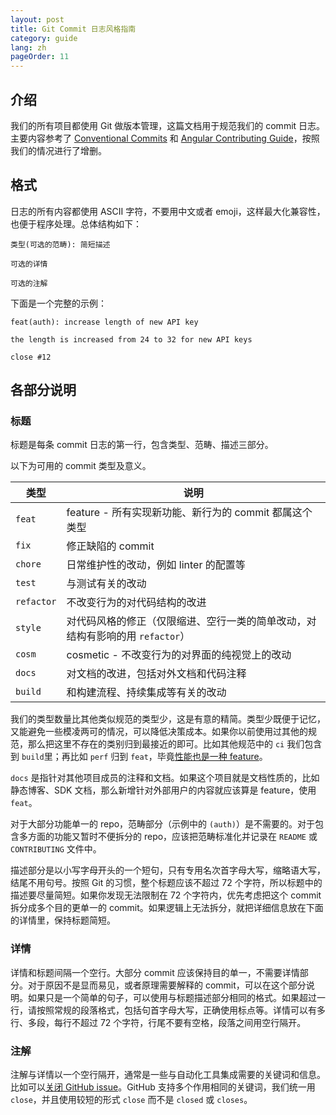 ```yaml
---
layout: post
title: Git Commit 日志风格指南
category: guide
lang: zh
pageOrder: 11
---
```


## 介绍

我们的所有项目都使用 Git 做版本管理，这篇文档用于规范我们的 commit 日志。主要内容参考了
[Conventional Commits](https://www.conventionalcommits.org) 和 [Angular Contributing Guide](https://github.com/angular/angular/blob/master/CONTRIBUTING.md)，按照我们的情况进行了增删。


## 格式

日志的所有内容都使用 ASCII 字符，不要用中文或者 emoji，这样最大化兼容性，也便于程序处理。总体结构如下：

```
类型(可选的范畴): 简短描述

可选的详情

可选的注解
```

下面是一个完整的示例：

```
feat(auth): increase length of new API key

the length is increased from 24 to 32 for new API keys

close #12
```

## 各部分说明

### 标题

标题是每条 commit 日志的第一行，包含类型、范畴、描述三部分。

以下为可用的 commit 类型及意义。

| 类型       | 说明                                                                          |
|------------|-------------------------------------------------------------------------------|
| `feat`     | feature - 所有实现新功能、新行为的 commit 都属这个类型                        |
| `fix`      | 修正缺陷的 commit                                                             |
| `chore`    | 日常维护性的改动，例如 linter 的配置等                                        |
| `test`     | 与测试有关的改动                                                              |
| `refactor` | 不改变行为的对代码结构的改进                                                  |
| `style`    | 对代码风格的修正（仅限缩进、空行一类的简单改动，对结构有影响的用 `refactor`） |
| `cosm`     | cosmetic - 不改变行为的对界面的纯视觉上的改动                                 |
| `docs`     | 对文档的改进，包括对外文档和代码注释                                          |
| `build`    | 和构建流程、持续集成等有关的改动                                              |

我们的类型数量比其他类似规范的类型少，这是有意的精简。类型少既便于记忆，又能避免一些模凌两可的情况，可以降低决策成本。如果你以前使用过其他的规范，那么把这里不存在的类别归到最接近的即可。比如其他规范中的 `ci` 我们包含到 `build`里；再比如 `perf` 归到 `feat`，毕竟[性能也是一种 feature](https://blog.codinghorror.com/performance-is-a-feature/)。

`docs` 是指针对其他项目成员的注释和文档。如果这个项目就是文档性质的，比如静态博客、SDK 文档，那么新增针对外部用户的内容就应该算是 feature，使用 `feat`。

对于大部分功能单一的 repo，范畴部分（示例中的 `(auth)`）是不需要的。对于包含多方面的功能又暂时不便拆分的 repo，应该把范畴标准化并记录在 `README` 或 `CONTRIBUTING` 文件中。

描述部分是以小写字母开头的一个短句，只有专用名次首字母大写，缩略语大写，结尾不用句号。按照 Git 的习惯，整个标题应该不超过 72 个字符，所以标题中的描述要尽量简短。如果你发现无法限制在 72 个字符内，优先考虑把这个 commit 拆分成多个目的更单一的 commit。如果逻辑上无法拆分，就把详细信息放在下面的详情里，保持标题简短。

### 详情

详情和标题间隔一个空行。大部分 commit 应该保持目的单一，不需要详情部分。对于原因不是显而易见，或者原理需要解释的 commit，可以在这个部分说明。如果只是一个简单的句子，可以使用与标题描述部分相同的格式。如果超过一行，请按照常规的段落格式，包括句首字母大写，正确使用标点等。详情可以有多行、多段，每行不超过 72 个字符，行尾不要有空格，段落之间用空行隔开。

### 注解

注解与详情以一个空行隔开，通常是一些与自动化工具集成需要的关键词和信息。比如可以[关闭 GitHub issue](https://help.github.com/en/articles/closing-issues-using-keywords)。GitHub 支持多个作用相同的关键词，我们统一用 `close`，并且使用较短的形式 `close` 而不是 `closed` 或 `closes`。
